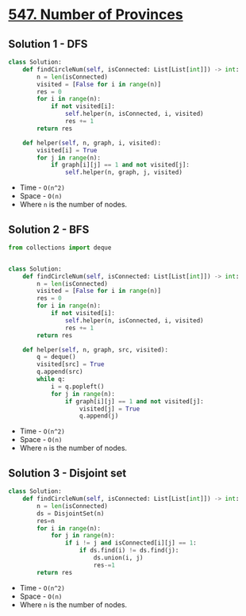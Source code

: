 # [547. Number of Provinces](https://leetcode.com/problems/number-of-provinces/)

## Solution 1 - DFS

```py
class Solution:
    def findCircleNum(self, isConnected: List[List[int]]) -> int:
        n = len(isConnected)
        visited = [False for i in range(n)]
        res = 0
        for i in range(n):
            if not visited[i]:
                self.helper(n, isConnected, i, visited)
                res += 1
        return res

    def helper(self, n, graph, i, visited):
        visited[i] = True
        for j in range(n):
            if graph[i][j] == 1 and not visited[j]:
                self.helper(n, graph, j, visited)
```

- Time - `O(n^2)`
- Space - `O(n)`
- Where `n` is the number of nodes.

## Solution 2 - BFS

```py
from collections import deque


class Solution:
    def findCircleNum(self, isConnected: List[List[int]]) -> int:
        n = len(isConnected)
        visited = [False for i in range(n)]
        res = 0
        for i in range(n):
            if not visited[i]:
                self.helper(n, isConnected, i, visited)
                res += 1
        return res

    def helper(self, n, graph, src, visited):
        q = deque()
        visited[src] = True
        q.append(src)
        while q:
            i = q.popleft()
            for j in range(n):
                if graph[i][j] == 1 and not visited[j]:
                    visited[j] = True
                    q.append(j)
```

- Time - `O(n^2)`
- Space - `O(n)`
- Where `n` is the number of nodes.

## Solution 3 - Disjoint set

```py
class Solution:
    def findCircleNum(self, isConnected: List[List[int]]) -> int:
        n = len(isConnected)
        ds = DisjointSet(n)
		res=n
        for i in range(n):
            for j in range(n):
                if i != j and isConnected[i][j] == 1:
                    if ds.find(i) != ds.find(j):
                        ds.union(i, j)
						res-=1
        return res
```

- Time - `O(n^2)`
- Space - `O(n)`
- Where `n` is the number of nodes.
